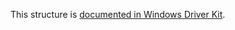 This structure is [documented in Windows Driver Kit](https://learn.microsoft.com/en-us/windows-hardware/drivers/ddi/ntifs/ns-ntifs-_file_allocation_information).
